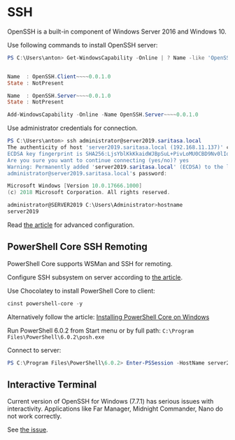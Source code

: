 SSH
===

OpenSSH is a built-in component of Windows Server 2016 and Windows 10.

Use following commands to install OpenSSH server:

```powershell
PS C:\Users\anton> Get-WindowsCapability -Online | ? Name -like 'OpenSSH*'


Name  : OpenSSH.Client~~~~0.0.1.0
State : NotPresent

Name  : OpenSSH.Server~~~~0.0.1.0
State : NotPresent
```

```powershell
Add-WindowsCapability -Online -Name OpenSSH.Server~~~~0.0.1.0
```

Use administrator credentials for connection.


```powershell
PS C:\Users\anton> ssh administrator@server2019.saritasa.local
The authenticity of host 'server2019.saritasa.local (192.168.11.137)' can't be established.
ECDSA key fingerprint is SHA256:LjsYblKkKkaidWJBpSuL+PivLoMU0CBD9Nv0lIqznwU.
Are you sure you want to continue connecting (yes/no)? yes
Warning: Permanently added 'server2019.saritasa.local' (ECDSA) to the list of known hosts.
administrator@server2019.saritasa.local's password:
```

```powershell
Microsoft Windows [Version 10.0.17666.1000]
(c) 2018 Microsoft Corporation. All rights reserved.

administrator@SERVER2019 C:\Users\Administrator>hostname
server2019
```

Read [the article](https://blogs.msdn.microsoft.com/powershell/2017/12/15/using-the-openssh-beta-in-windows-10-fall-creators-update-and-windows-server-1709/) for advanced configuration.

PowerShell Core SSH Remoting
----------------------------

PowerShell Core supports WSMan and SSH for remoting.

Configure SSH subsystem on server according to [the article](https://docs.microsoft.com/en-us/powershell/scripting/core-powershell/SSH-Remoting-in-PowerShell-Core?view=powershell-6).

Use Chocolatey to install PowerShell Core to client:

```powershell
cinst powershell-core -y
```

Alternatively follow the article: [Installing PowerShell Core on Windows](https://docs.microsoft.com/en-us/powershell/scripting/setup/installing-powershell-core-on-windows?view=powershell-6)

Run PowerShell 6.0.2 from Start menu or by full path: `C:\Program Files\PowerShell\6.0.2\posh.exe`

Connect to server:

```powershell
PS C:\Program Files\PowerShell\6.0.2> Enter-PSSession -HostName server2019.saritasa.local -UserName administrator
```

Interactive Terminal
--------------------

Current version of OpenSSH for Windows (7.7.1) has serious issues with interactivity. Applications like Far Manager, Midnight Commander, Nano do not work correctly.

See [the issue](https://github.com/PowerShell/Win32-OpenSSH/issues/440).
